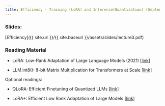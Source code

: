 ```yaml
---
title: Efficiency - Training (LoRA) and Inference(Quantization) (September 16)
---
```


### Slides: 

[Efficiency]({{ site.url }}/{{ site.baseurl }}/assets/slides/lecture3.pdf)

### Reading Material 
- LoRA: Low-Rank Adaptation of Large Language Models (2021) [[link](https://arxiv.org/abs/2106.09685)]

- LLM.int8(): 8-bit Matrix Multiplication for Transformers at Scale [[link](https://arxiv.org/abs/2208.07339)]

Optional readings:

- QLoRA: Efficient Finetuning of Quantized LLMs [[link](https://proceedings.neurips.cc/paper_files/paper/2023/hash/1feb87871436031bdc0f2beaa62a049b-Abstract-Conference.html)]

- LoRA+: Efficient Low Rank Adaptation of Large Models [[link](https://arxiv.org/abs/2402.12354)]

